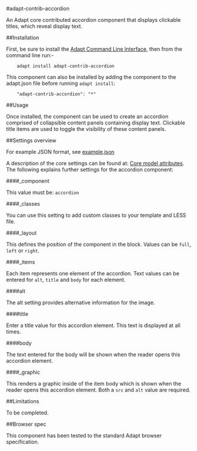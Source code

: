 #adapt-contrib-accordion


An Adapt core contributed accordion component that displays clickable titles, which reveal display text.

##Installation

First, be sure to install the [Adapt Command Line Interface](https://github.com/adaptlearning/adapt-cli), then from the command line run:-

        adapt install adapt-contrib-accordion

This component can also be installed by adding the component to the adapt.json file before running `adapt install`:

        "adapt-contrib-accordion": "*"

##Usage

Once installed, the component can be used to create an accordion comprised of collapsible content panels containing display text.
Clickable title items are used to toggle the visibility of these content panels.


##Settings overview

For example JSON format, see [example.json](https://github.com/adaptlearning/adapt-contrib-accordion/blob/master/example.json)

A description of the core settings can be found at: [Core model attributes](https://github.com/adaptlearning/adapt_framework/wiki/Core-model-attributes). The following explains further settings for the accordion component:

####_component

This value must be: `accordion`


####_classes

You can use this setting to add custom classes to your template and LESS file.

####_layout

This defines the position of the component in the block. Values can be `full`, `left` or `right`. 

####_items

Each item represents one element of the accordion. Text values can be entered for `alt`, `title` and `body` for each element.

####alt

The alt setting provides alternative information for the image.

####title

Enter a title value for this accordion element. This text is displayed at all times.

####body

The text entered for the body will be shown when the reader opens this accordion element.

####_graphic

This renders a graphic inside of the item body which is shown when the reader opens this accordion element. Both a `src` and `alt` value are required.

##Limitations
 
To be completed.
 
##Browser spec
 
This component has been tested to the standard Adapt browser specification.